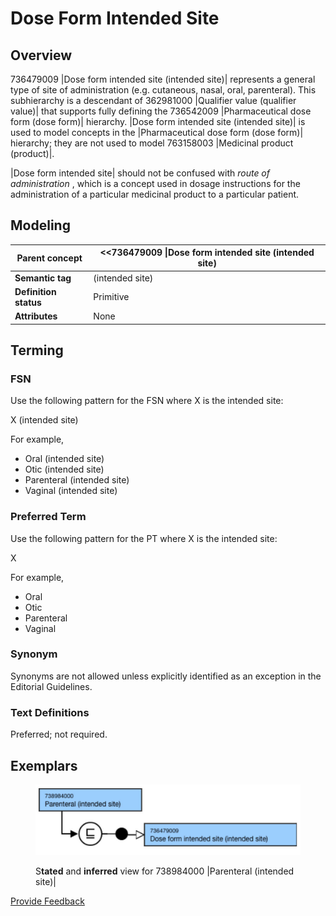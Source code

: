 # Dose Form Intended Site

## Overview

736479009 |Dose form intended site (intended site)| represents a general type of site of administration (e.g. cutaneous, nasal, oral, parenteral). This subhierarchy is a descendant of 362981000 |Qualifier value (qualifier value)| that supports fully defining the 736542009 |Pharmaceutical dose form (dose form)| hierarchy. |Dose form intended site (intended site)| is used to model concepts in the |Pharmaceutical dose form (dose form)| hierarchy; they are not used to model 763158003 |Medicinal product (product)|.

|Dose form intended site| should not be confused with _route of administration_ , which is a concept used in dosage instructions for the administration of a particular medicinal product to a particular patient.

## Modeling

| **Parent concept**    | <<736479009 \|Dose form intended site (intended site)  |
| --------------------- | ------------------------------------------------------ |
| **Semantic tag**      | (intended site)                                        |
| **Definition status** | Primitive                                              |
| **Attributes**        | None                                                   |

## Terming

### FSN

Use the following pattern for the FSN where X is the intended site:

X (intended site)

For example,

* Oral (intended site)
* Otic (intended site)
* Parenteral (intended site)
* Vaginal (intended site)

### Preferred Term

Use the following pattern for the PT where X is the intended site:

X

For example,

* Oral
* Otic
* Parenteral
* Vaginal

### Synonym

Synonyms are not allowed unless explicitly identified as an exception in the Editorial Guidelines.

### Text Definitions

Preferred; not required.

## Exemplars

<figure><img src="../../../../../../../.gitbook/assets/image (92).png" alt=""><figcaption><p>S<strong>tated</strong> and <strong>inferred</strong> view for 738984000 |Parenteral (intended site)|</p></figcaption></figure>






<a href="https://docs.google.com/forms/d/e/1FAIpQLScTmbZIf0UEQwYDkY27EEWBkaiYkHSbR0_9DmFrMLXoQLyL7Q/viewform?usp=pp_url&entry.1767247133=SCT+Editorial+Guide&entry.670899847=Dose%20Form%20Intended%20Site" class="button primary">Provide Feedback</a>
